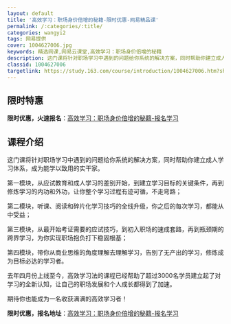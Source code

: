 ```yaml
---
layout: default
title: '高效学习：职场身价倍增的秘籍-限时优惠-网易精品课'
permalink: /:categories/:title/
categories: wangyi2
tags: 网易提供
cover: 1004627006.jpg
keywords: 精选网课,网易云课堂,高效学习：职场身价倍增的秘籍
description: 这门课将针对职场学习中遇到的问题给你系统的解决方案，同时帮助你建立成人学习体系，成为能学以致用的实干家。第一模块，从应试
classid: 1004627006
targetlink: https://study.163.com/course/introduction/1004627006.htm?share=1&shareId=1025206652&utm_campaign=share&utm_medium=iphoneShare&utm_source=&utm_u=1025206652
---
```


## 限时特惠

**限时优惠，火速报名**：[高效学习：职场身价倍增的秘籍-报名学习](https://study.163.com/course/introduction/1004627006.htm?share=1&shareId=1025206652&utm_campaign=share&utm_medium=iphoneShare&utm_source=&utm_u=1025206652)

## 课程介绍

这门课将针对职场学习中遇到的问题给你系统的解决方案，同时帮助你建立成人学习体系，成为能学以致用的实干家。



第一模块，从应试教育和成人学习的差别开始，到建立学习目标的关键条件，再到修炼学习的内功和外功，让你整个学习过程有迹可循，不走弯路；

第二模块，听课、阅读和碎片化学习技巧的全线升级，你之后的每次学习，都能从中受益；

第三模块，从最开始考证需要的应试技巧，到初入职场的速成套路，再到瓶颈期的跨界学习，为你实现职场抱负打下稳固根基；

第四模块，带你从商业思维的角度理解去理解学习，告别了无产出的学习，修炼成为目标必达的学习者。



去年四月份上线至今，高效学习法的课程已经帮助了超过3000名学员建立起了对学习的全新认知，让自己的职场发展和个人成长都得到了加速。

期待你也能成为一名收获满满的高效学习者！

**限时优惠，报名地址**：[高效学习：职场身价倍增的秘籍-报名学习](https://study.163.com/course/introduction/1004627006.htm?share=1&shareId=1025206652&utm_campaign=share&utm_medium=iphoneShare&utm_source=&utm_u=1025206652)

